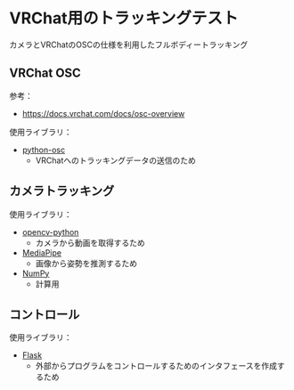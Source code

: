 # VRChat用のトラッキングテスト

カメラとVRChatのOSCの仕様を利用したフルボディートラッキング

## VRChat OSC

参考：
 - https://docs.vrchat.com/docs/osc-overview

使用ライブラリ：
 - [python-osc](https://pypi.org/project/python-osc/)
   - VRChatへのトラッキングデータの送信のため

## カメラトラッキング

使用ライブラリ：
 - [opencv-python](https://pypi.org/project/opencv-python/)
   - カメラから動画を取得するため
 - [MediaPipe](https://ai.google.dev/edge/mediapipe/solutions/guide?hl=ja)
   - 画像から姿勢を推測するため
 - [NumPy](https://numpy.org/)
   - 計算用

## コントロール

使用ライブラリ：
 - [Flask](https://flask.palletsprojects.com/en/stable/)
   - 外部からプログラムをコントロールするためのインタフェースを作成するため
 
